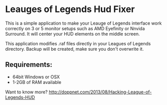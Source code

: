 Leauges of Legends Hud Fixer
====================================

This is a simple application to make your Leauge of Legends interface work correctly on 3 or 5 monitor setups such as AMD Eyefinity or Nnvida Surround. It will center your HUD elements on the middle screen.

This application modifies .raf files directly in your Leagues of Legends directory. Backup will be created, make sure you don't overwrite it.

Requirements:
-------------
* 64bit Windows or OSX
* 1-2GB of RAM available


Want to know more? http://doppnet.com/2013/08/Hacking-League-of-Legends-HUD
